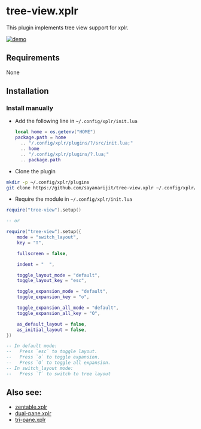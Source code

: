 # tree-view.xplr

This plugin implements tree view support for xplr.

[![demo](https://s12.gifyu.com/images/SQGR3.gif)](https://gifyu.com/image/SQGR3)

## Requirements

None

## Installation

### Install manually

- Add the following line in `~/.config/xplr/init.lua`

  ```lua
  local home = os.getenv("HOME")
  package.path = home
    .. "/.config/xplr/plugins/?/src/init.lua;"
    .. home
    .. "/.config/xplr/plugins/?.lua;"
    .. package.path
  ```

- Clone the plugin

```bash
mkdir -p ~/.config/xplr/plugins
git clone https://github.com/sayanarijit/tree-view.xplr ~/.config/xplr/plugins/tree-view
```

- Require the module in `~/.config/xplr/init.lua`

```lua
require("tree-view").setup()

-- or

require("tree-view").setup({
    mode = "switch_layout",
    key = "T",

    fullscreen = false,

    indent = "  ",

    toggle_layout_mode = "default",
    toggle_layout_key = "esc",

    toggle_expansion_mode = "default",
    toggle_expansion_key = "o",

    toggle_expansion_all_mode = "default",
    toggle_expansion_all_key = "O",

    as_default_layout = false,
    as_initial_layout = false,
})

-- In default mode:
--   Press `esc` to toggle layout.
--   Press `o` to toggle expansion.
--   Press `O` to toggle all expansion.
-- In switch_layout mode:
--   Press `T` to switch to tree layout
```

## Also see:

- [zentable.xplr](https://github.com/sayanarijit/zentable.xplr)
- [dual-pane.xplr](https://github.com/sayanarijit/dual-pane.xplr)
- [tri-pane.xplr](https://github.com/sayanarijit/tri-pane.xplr)
